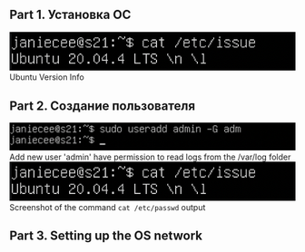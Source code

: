 ## Part 1. Установка ОС
![cron1](../misc/images/p1verUbuntu.png)
Ubuntu Version Info

## Part 2. Создание пользователя
![cron1](../misc/images/p2addUser.png)
Add new user 'admin' have permission to read logs from the /var/log folder
![cron1](../misc/images/p1verUbuntu.png)
Screenshot of the command `cat /etc/passwd` output

## Part 3. Setting up the OS network
